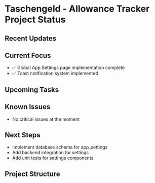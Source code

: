 # Taschengeld - Allowance Tracker Project Status

## Recent Updates

## Current Focus

- ✅ Global App Settings page implementation complete
- ✅ Toast notification system implemented

## Upcoming Tasks

## Known Issues

- No critical issues at the moment

## Next Steps

- Implement database schema for app_settings
- Add backend integration for settings
- Add unit tests for settings components

## Project Structure

